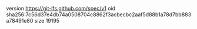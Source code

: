 version https://git-lfs.github.com/spec/v1
oid sha256:7c56d37e4db74a0508704c8862f3acbecbc2aaf5d88b1a78d7bb883a78491e80
size 19195
